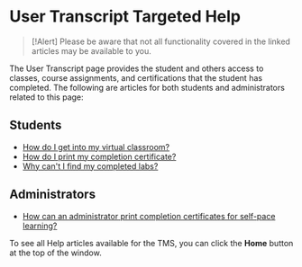 # User Transcript Targeted Help

> [!Alert] Please be aware that not all functionality covered in the linked articles may be available to you.

The User Transcript page provides the student and others access to classes, course assignments, and certifications that the student has completed. The following are articles for both students and administrators related to this page:

## Students

- [How do I get into my virtual classroom?](../end-user-student-faqs/class-self-paced/get-into-virtual-classroom.md)
- [How do I print my completion certificate?](../end-user-student-faqs/class-self-paced/print-completion-certificate.md)
- [Why can't I find my completed labs?](../end-user-student-faqs/lab-access/access-completed-labs.md)

## Administrators

- [How can an administrator print completion certificates for self-pace learning?](../tms-administrators/self-paced-learning-and-subscriptions/print-completion-certificates-for-self-pace-learning-by-admin.md)

To see all Help articles available for the TMS, you can click the **Home** button at the top of the window.